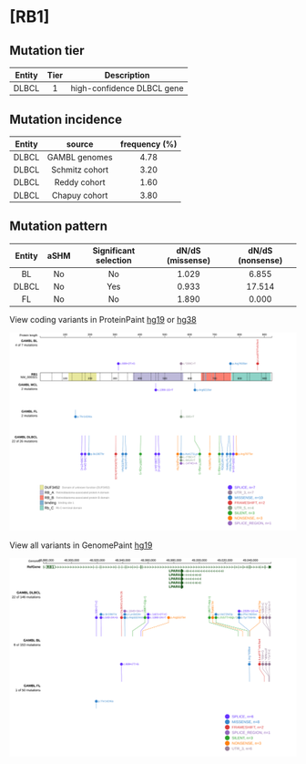 # [RB1]

## Mutation tier

|Entity|Tier|Description               |
|:------:|:----:|--------------------------|
|DLBCL |1   |high-confidence DLBCL gene|
## Mutation incidence

|Entity|source        |frequency (%)|
|:------:|:--------------:|:-------------:|
|DLBCL |GAMBL genomes |4.78         |
|DLBCL |Schmitz cohort|3.20         |
|DLBCL |Reddy cohort  |1.60         |
|DLBCL |Chapuy cohort |3.80         |

## Mutation pattern

|Entity|aSHM|Significant selection|dN/dS (missense)|dN/dS (nonsense)|
|:------:|:----:|:---------------------:|:----------------:|:----------------:|
|BL    |No  |No                   |1.029           | 6.855          |
|DLBCL |No  |Yes                  |0.933           |17.514          |
|FL    |No  |No                   |1.890           | 0.000          |



View coding variants in ProteinPaint [hg19](https://www.bcgsc.ca/downloads/morinlab/GAMBL/test/genes/RB1_protein.html)  or [hg38](https://www.bcgsc.ca/downloads/morinlab/GAMBL/test/genes/RB1_protein_hg38.html)

![image](images/proteinpaint/RB1_NM_000321.svg)

View all variants in GenomePaint [hg19](https://www.bcgsc.ca/downloads/morinlab/GAMBL/test/genes/RB1.html)

![image](images/proteinpaint/RB1.svg)
